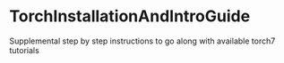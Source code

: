 # TorchInstallationAndIntroGuide
Supplemental step by step instructions to go along with available torch7 tutorials
